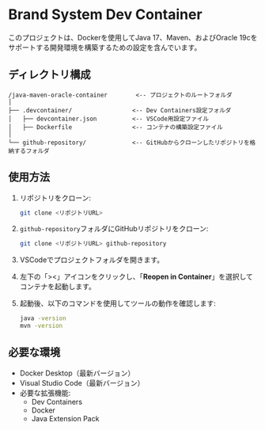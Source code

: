 # Brand System Dev Container

このプロジェクトは、Dockerを使用してJava 17、Maven、およびOracle 19cをサポートする開発環境を構築するための設定を含んでいます。

## ディレクトリ構成

```text
/java-maven-oracle-container        <-- プロジェクトのルートフォルダ
│
├── .devcontainer/                 <-- Dev Containers設定フォルダ
│   ├── devcontainer.json          <-- VSCode用設定ファイル
│   ├── Dockerfile                 <-- コンテナの構築設定ファイル
│
└── github-repository/             <-- GitHubからクローンしたリポジトリを格納するフォルダ
```

## 使用方法

1. リポジトリをクローン:
   ```bash
   git clone <リポジトリURL>
   ```

2. `github-repository`フォルダにGitHubリポジトリをクローン:
   ```bash
   git clone <リポジトリURL> github-repository
   ```

3. VSCodeでプロジェクトフォルダを開きます。

4. 左下の「><」アイコンをクリックし、「**Reopen in Container**」を選択してコンテナを起動します。

5. 起動後、以下のコマンドを使用してツールの動作を確認します:
   ```bash
   java -version
   mvn -version
   ```

## 必要な環境

- Docker Desktop（最新バージョン）
- Visual Studio Code（最新バージョン）
- 必要な拡張機能:
  - Dev Containers
  - Docker
  - Java Extension Pack

